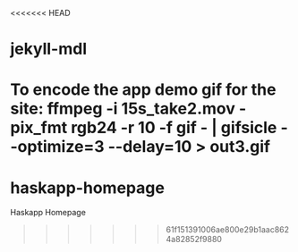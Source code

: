 <<<<<<< HEAD
# jekyll-mdl
To encode the app demo gif for the site:
ffmpeg -i 15s_take2.mov -pix_fmt rgb24 -r 10 -f gif - | gifsicle --optimize=3 --delay=10 > out3.gif
=======
# haskapp-homepage
Haskapp Homepage
>>>>>>> 61f151391006ae800e29b1aac8624a82852f9880
